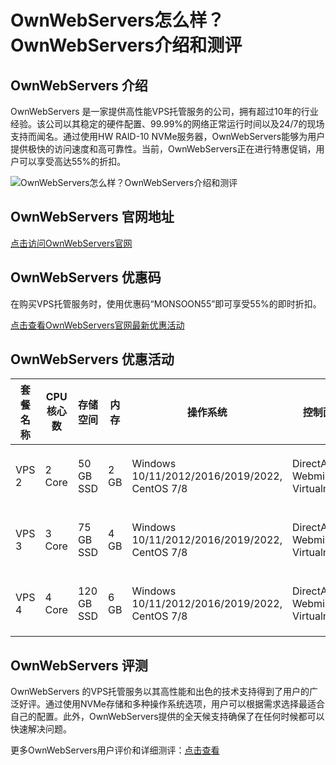 # OwnWebServers怎么样？OwnWebServers介绍和测评

## OwnWebServers 介绍
OwnWebServers 是一家提供高性能VPS托管服务的公司，拥有超过10年的行业经验。该公司以其稳定的硬件配置、99.99%的网络正常运行时间以及24/7的现场支持而闻名。通过使用HW RAID-10 NVMe服务器，OwnWebServers能够为用户提供极快的访问速度和高可靠性。当前，OwnWebServers正在进行特惠促销，用户可以享受高达55%的折扣。

![OwnWebServers怎么样？OwnWebServers介绍和测评](https://github.com/user-attachments/assets/23c080b7-db0b-4463-9444-935d5dde2525)

## OwnWebServers 官网地址
[点击访问OwnWebServers官网](https://ownwebservers.com/serviceinfo/aff.php?aff=3268)

## OwnWebServers 优惠码
在购买VPS托管服务时，使用优惠码“MONSOON55”即可享受55%的即时折扣。

[点击查看OwnWebServers官网最新优惠活动](https://ownwebservers.com/serviceinfo/aff.php?aff=3268)

## OwnWebServers 优惠活动

| 套餐名称 | CPU核心数 | 存储空间    | 内存 | 操作系统                           | 控制面板                     | 价格（原价/月） | 优惠价/月  | 购买链接                                                                                                                                     |
| -------- | ---------- | ----------- | ---- | ---------------------------------- | ---------------------------- | -------------- | ---------- | ------------------------------------------------------------------------------------------------------------------------------------------- |
| VPS 2    | 2 Core     | 50 GB SSD   | 2 GB | Windows 10/11/2012/2016/2019/2022, CentOS 7/8 | DirectAdmin, Webmin + Virtualmin | $15.00         | $6.75      | [立即购买](https://ownwebservers.com/serviceinfo/aff.php?aff=3268&pid=31&couponCode=MONSOON55)                                                  |
| VPS 3    | 3 Core     | 75 GB SSD   | 4 GB | Windows 10/11/2012/2016/2019/2022, CentOS 7/8 | DirectAdmin, Webmin + Virtualmin | $22.00         | $9.90      | [立即购买](https://ownwebservers.com/serviceinfo/aff.php?aff=3268&pid=32&couponCode=MONSOON55)                                                  |
| VPS 4    | 4 Core     | 120 GB SSD  | 6 GB | Windows 10/11/2012/2016/2019/2022, CentOS 7/8 | DirectAdmin, Webmin + Virtualmin | $32.00         | $14.40     | [立即购买](https://ownwebservers.com/serviceinfo/aff.php?aff=3268&pid=33&couponCode=MONSOON55)                                                  |

## OwnWebServers 评测
OwnWebServers 的VPS托管服务以其高性能和出色的技术支持得到了用户的广泛好评。通过使用NVMe存储和多种操作系统选项，用户可以根据需求选择最适合自己的配置。此外，OwnWebServers提供的全天候支持确保了在任何时候都可以快速解决问题。

更多OwnWebServers用户评价和详细测评：[点击查看](https://ownwebservers.com/serviceinfo/aff.php?aff=3268)
